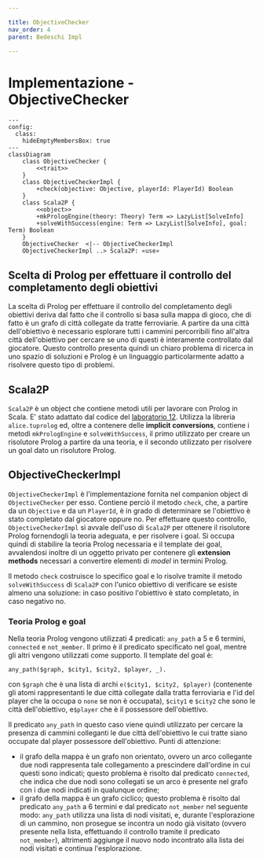 ```yaml
---

title: ObjectiveChecker
nav_order: 4
parent: Bedeschi Impl

---
```


# Implementazione - ObjectiveChecker

```mermaid
---
config:
  class:
    hideEmptyMembersBox: true
---
classDiagram
    class ObjectiveChecker {
        <<trait>>
    }
    class ObjectiveCheckerImpl {
        +check(objective: Objective, playerId: PlayerId) Boolean
    }
    class Scala2P {
        <<object>>
        +mkPrologEngine(theory: Theory) Term => LazyList[SolveInfo]
        +solveWithSuccess(engine: Term => LazyList[SolveInfo], goal: Term) Boolean
    }
    ObjectiveChecker  <|-- ObjectiveCheckerImpl
    ObjectiveCheckerImpl ..> Scala2P: «use»
```

## Scelta di Prolog per effettuare il controllo del completamento degli obiettivi

La scelta di Prolog per effettuare il controllo del completamento degli obiettivi deriva dal fatto che il controllo si
basa sulla mappa di gioco, che di fatto è un grafo di città collegate da tratte ferroviarie. A partire da una città
dell'obiettivo è necessario esplorare tutti i cammini percorribili fino all'altra città dell'obiettivo per cercare se
uno di questi è interamente controllato dal giocatore. Questo controllo presenta quindi un chiaro problema di ricerca in
uno spazio di soluzioni e Prolog è un linguaggio particolarmente adatto a risolvere questo tipo di problemi.

## Scala2P

`Scala2P` è un object che contiene metodi utili per lavorare con Prolog in Scala. E' stato adattato dal codice del
[laboratorio 12](https://github.com/unibo-pps/pps-lab12/blob/master/src/main/scala/it/unibo/u12lab/code/Scala2P.scala).
Utilizza la libreria `alice.tuprolog` ed, oltre a contenere delle **implicit conversions**, contiene i metodi
`mkPrologEngine` e `solveWithSuccess`, il primo utilizzato per creare un risolutore Prolog a partire da una teoria, e il
secondo utilizzato per risolvere un goal dato un risolutore Prolog.

## ObjectiveCheckerImpl

`ObjectiveCheckerImpl` è l'implementazione fornita nel companion object di `ObjectiveChecker` per esso. Contiene perciò
il metodo `check`, che, a partire da un `Objective` e da un `PlayerId`, è in grado di determinare se l'obiettivo è
stato completato dal giocatore oppure no. Per effettuare questo controllo, `ObjectiveCheckerImpl` si avvale dell'uso di
`Scala2P` per ottenere il risolutore Prolog fornendogli la teoria adeguata, e per risolvere i goal. Si occupa quindi di
stabilire la teoria Prolog necessaria e il template dei goal, avvalendosi inoltre di un oggetto privato per contenere
gli **extension methods** necessari a convertire elementi di *model* in termini Prolog.

Il metodo `check` costruisce lo specifico goal e lo risolve tramite il metodo `solveWithSuccess` di `Scala2P` con
l'unico obiettivo di verificare se esiste almeno una soluzione: in caso positivo l'obiettivo è stato completato, in caso
negativo no.

### Teoria Prolog e goal

Nella teoria Prolog vengono utilizzati 4 predicati: `any_path` a 5 e 6 termini, `connected` e `not_member`. Il primo
è il predicato specificato nel goal, mentre gli altri vengono utilizzati come supporto. Il template del goal è:
```
any_path($graph, $city1, $city2, $player, _).
```
con `$graph` che è una lista di archi `e($city1, $city2, $player)` (contenente gli atomi rappresentanti le due città
collegate dalla tratta ferroviaria e l'id del player che la occupa o `none` se non è occupata), `$city1` e `$city2` che
sono le città dell'obiettivo, e`$player` che è il possessore dell'obiettivo.

Il predicato `any_path` in questo caso viene quindi utilizzato per cercare la presenza di cammini colleganti le due
città dell'obiettivo le cui tratte siano occupate dal player possessore dell'obiettivo. Punti di attenzione:
- il grafo della mappa è un grafo non orientato, ovvero un arco collegante due nodi rappresenta tale collegamento a
prescindere dall'ordine in cui questi sono indicati; questo problema è risolto dal predicato `connected`, che indica che
due nodi sono collegati se un arco è presente nel grafo con i due nodi indicati in qualunque ordine;
- il grafo della mappa è un grafo ciclico; questo problema è risolto dal predicato `any_path` a 6 termini e dal
predicato `not_member` nel seguente modo: `any_path` utilizza una lista di nodi visitati, e, durante l'esplorazione di
un cammino, non prosegue se incontra un nodo già visitato (ovvero presente nella lista, effettuando il controllo tramite 
il predicato `not_member`), altrimenti aggiunge il nuovo nodo incontrato alla lista dei nodi visitati e continua
l'esplorazione.